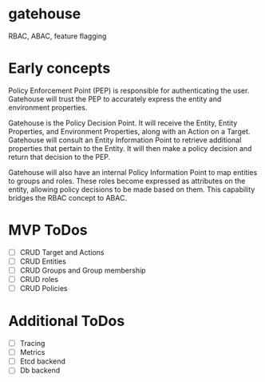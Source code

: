 # gatehouse
RBAC, ABAC, feature flagging

# Early concepts

Policy Enforcement Point (PEP) is responsible for authenticating the user. Gatehouse will trust the PEP to accurately express the entity and environment properties.

Gatehouse is the Policy Decision Point. It will receive the Entity, Entity Properties, and Environment Properties, along with an Action on a Target. Gatehouse will consult an Entity Information Point to retrieve additional properties that pertain to the Entity. It will then make a policy decision and return that decision to the PEP.

Gatehouse will also have an internal Policy Information Point to map entities to groups and roles. These roles become expressed as attributes on the entity, allowing policy decisions to be made based on them. This capability bridges the RBAC concept to ABAC.

# MVP ToDos

- [ ] CRUD Target and Actions
- [ ] CRUD Entities
- [ ] CRUD Groups and Group membership
- [ ] CRUD roles
- [ ] CRUD Policies

# Additional ToDos

- [ ] Tracing
- [ ] Metrics
- [ ] Etcd backend
- [ ] Db backend
